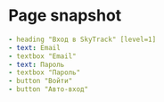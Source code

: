 # Page snapshot

```yaml
- heading "Вход в SkyTrack" [level=1]
- text: Email
- textbox "Email"
- text: Пароль
- textbox "Пароль"
- button "Войти"
- button "Авто-вход"
```
